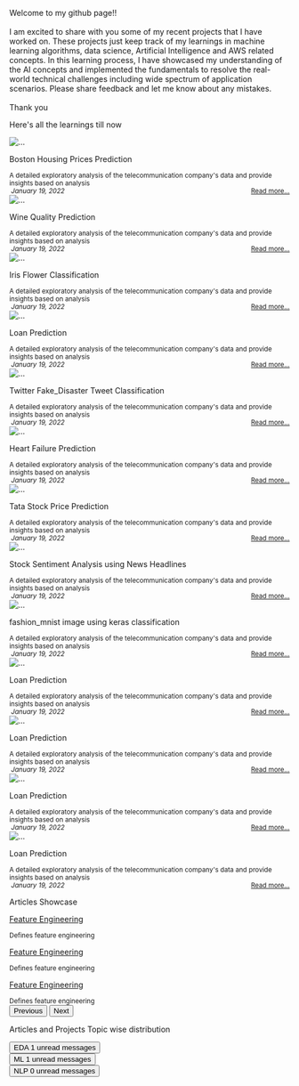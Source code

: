 <div id="myPage">
  <div class='container-fluid p-2 m-2'>
    <div id="about">
      <div class="container-fluid">
        <div class="row py-2 mb-2">
          <div class="text-secondary bg-white border-0 rounded px-1 h-100">
            <div class="card-body py-0 m-0 bg-transparent">
              <p class='card-text'> Welcome to my github page!! <br>
                <br> I am excited to share with you some of my recent projects that I have worked on. These projects just keep track of my learnings in machine learning algorithms, data science, Artificial Intelligence and AWS related concepts. In this learning process, I have showcased my understanding of the AI concepts and implemented the fundamentals to resolve the real-world technical challenges including wide spectrum of application scenarios. Please share feedback and let me know about any mistakes. <br>
                <br>Thank you
              </p>
            </div>
          </div>
        </div>
      </div>
    </div>
    <div id="projects">
      <div class="container-fluid">
        <div class="row p-2 mt-3 mb-2">
          <p class="text-success fs-6 fw-bold">Here's all the learnings till now&nbsp; <i class="fa fa-angle-double-down"></i>
          </p>
        </div>
        <div class="row row-cols-1 row-cols-sm-2 row-cols-md-3 row-cols-lg-4 g-3">
          <div class="col">
            <div class="card bg-light border-1 px-1 rounded h-100">
              <div class="card-header border-0 bg-transparent">
                <img src="/assets/images/boston.jpg" id='data-card-image' loading="lazy" class='card-img-top img-fluid' alt='...'>
              </div>
              <div class="card-body py-0 m-0 bg-transparent">
                <p class="card-title fw-bold">Boston Housing Prices Prediction</p>
                <small class="card-text" id="data-card-text">A detailed exploratory analysis of the telecommunication company's data and provide insights based on analysis</small>
              </div>
              <div class="card-footer border-0 bg-transparent text-muted">
                <small>
                  <i class="fa fa-calendar">&nbsp;January 19, 2022</i>
                  <span style="float:right;">
                    <a class="card-link" href="/docs/Boston Housing.html"> Read more... </a>
                  </span>
                </small>
              </div>
            </div>
          </div>
          <div class="col">
            <div class="card bg-light border-1 px-1 rounded h-100">
              <div class="card-header border-0 bg-transparent">
                <img src="/assets/images/wine.jpg" id='data-card-image' loading="lazy" class='card-img-top img-fluid' alt='...'>
              </div>
              <div class="card-body py-0 m-0 bg-transparent">
                <p class="card-title fw-bold">Wine Quality Prediction</p>
                <small class="card-text" id="data-card-text">A detailed exploratory analysis of the telecommunication company's data and provide insights based on analysis</small>
              </div>
              <div class="card-footer border-0 bg-transparent text-muted">
                <small>
                  <i class="fa fa-calendar">&nbsp;January 19, 2022</i>
                  <span style="float:right;">
                    <a class="card-link" href="/docs/Wine Quality.html"> Read more... </a>
                  </span>
                </small>
              </div>
            </div>
          </div>
          <div class="col">
            <div class="card bg-light border-1 px-1 rounded h-100">
              <div class="card-header border-0 bg-transparent">
                <img src="/assets/images/iris.jpg" id='data-card-image' loading="lazy" class='card-img-top img-fluid' alt='...'>
              </div>
              <div class="card-body py-0 m-0 bg-transparent">
                <p class="card-title fw-bold">Iris Flower Classification</p>
                <small class="card-text" id="data-card-text">A detailed exploratory analysis of the telecommunication company's data and provide insights based on analysis</small>
              </div>
              <div class="card-footer border-0 bg-transparent text-muted">
                <small>
                  <i class="fa fa-calendar">&nbsp;January 19, 2022</i>
                  <span style="float:right;">
                    <a class="card-link" href="/docs/Iris Flower Classification.html"> Read more... </a>
                  </span>
                </small>
              </div>
            </div>
          </div>
          <div class="col">
            <div class="card bg-light border-1 px-1 rounded h-100">
              <div class="card-header border-0 bg-transparent">
                <img src="/assets/images/loan.jpg" id='data-card-image' loading="lazy" class='card-img-top img-fluid' alt='...'>
              </div>
              <div class="card-body py-0 m-0 bg-transparent">
                <p class="card-title fw-bold">Loan Prediction</p>
                <small class="card-text" id="data-card-text">A detailed exploratory analysis of the telecommunication company's data and provide insights based on analysis</small>
              </div>
              <div class="card-footer border-0 bg-transparent text-muted">
                <small>
                  <i class="fa fa-calendar">&nbsp;January 19, 2022</i>
                  <span style="float:right;">
                    <a class="card-link" href="/my-priv-repo/Loan Prediction.html"> Read more... </a>
                  </span>
                </small>
              </div>
            </div>
          </div>
	  <div class="col">
            <div class="card bg-light border-1 px-1 rounded h-100">
              <div class="card-header border-0 bg-transparent">
                <img src="/assets/images/fake-tweet.png" id='data-card-image' loading="lazy" class='card-img-top img-fluid' alt='...'>
              </div>
              <div class="card-body py-0 m-0 bg-transparent">
                <p class="card-title fw-bold">Twitter Fake_Disaster Tweet Classification</p>
                <small class="card-text" id="data-card-text">A detailed exploratory analysis of the telecommunication company's data and provide insights based on analysis</small>
              </div>
              <div class="card-footer border-0 bg-transparent text-muted">
                <small>
                  <i class="fa fa-calendar">&nbsp;January 19, 2022</i>
                  <span style="float:right;">
                    <a class="card-link" href="/docs/Twitter Fake_Disaster Tweet Classification.html"> Read more... </a>
                  </span>
                </small>
              </div>
            </div>
          </div>
	  <div class="col">
            <div class="card bg-light border-1 px-1 rounded h-100">
              <div class="card-header border-0 bg-transparent">
                <img src="/assets/images/heart.jpg" id='data-card-image' loading="lazy" class='card-img-top img-fluid' alt='...'>
              </div>
              <div class="card-body py-0 m-0 bg-transparent">
                <p class="card-title fw-bold">Heart Failure Prediction</p>
                <small class="card-text" id="data-card-text">A detailed exploratory analysis of the telecommunication company's data and provide insights based on analysis</small>
              </div>
              <div class="card-footer border-0 bg-transparent text-muted">
                <small>
                  <i class="fa fa-calendar">&nbsp;January 19, 2022</i>
                  <span style="float:right;">
                    <a class="card-link" href="/docs/Heart Failure Prediction.html"> Read more... </a>
                  </span>
                </small>
              </div>
            </div>
          </div>
	  <div class="col">
            <div class="card bg-light border-1 px-1 rounded h-100">
              <div class="card-header border-0 bg-transparent">
                <img src="/assets/images/tata-stock.jpg" id='data-card-image' loading="lazy" class='card-img-top img-fluid' alt='...'>
              </div>
              <div class="card-body py-0 m-0 bg-transparent">
                <p class="card-title fw-bold">Tata Stock Price Prediction</p>
                <small class="card-text" id="data-card-text">A detailed exploratory analysis of the telecommunication company's data and provide insights based on analysis</small>
              </div>
              <div class="card-footer border-0 bg-transparent text-muted">
                <small>
                  <i class="fa fa-calendar">&nbsp;January 19, 2022</i>
                  <span style="float:right;">
                    <a class="card-link" href="/docs/Tata Stock Price Prediction.html"> Read more... </a>
                  </span>
                </small>
              </div>
            </div>
          </div>
	  <div class="col">
            <div class="card bg-light border-1 px-1 rounded h-100">
              <div class="card-header border-0 bg-transparent">
                <img src="/assets/images/stock-senti.jpg" id='data-card-image' loading="lazy" class='card-img-top img-fluid' alt='...'>
              </div>
              <div class="card-body py-0 m-0 bg-transparent">
                <p class="card-title fw-bold">Stock Sentiment Analysis using News Headlines</p>
                <small class="card-text" id="data-card-text">A detailed exploratory analysis of the telecommunication company's data and provide insights based on analysis</small>
              </div>
              <div class="card-footer border-0 bg-transparent text-muted">
                <small>
                  <i class="fa fa-calendar">&nbsp;January 19, 2022</i>
                  <span style="float:right;">
                    <a class="card-link" href="/docs/Stock Sentiment Analysis using News Headlines.html"> Read more... </a>
                  </span>
                </small>
              </div>
            </div>
          </div>
	  <div class="col">
            <div class="card bg-light border-1 px-1 rounded h-100">
              <div class="card-header border-0 bg-transparent">
                <img src="/assets/images/fashion-mnist.jpg" id='data-card-image' loading="lazy" class='card-img-top img-fluid' alt='...'>
              </div>
              <div class="card-body py-0 m-0 bg-transparent">
                <p class="card-title fw-bold">fashion_mnist image using keras classification</p>
                <small class="card-text" id="data-card-text">A detailed exploratory analysis of the telecommunication company's data and provide insights based on analysis</small>
              </div>
              <div class="card-footer border-0 bg-transparent text-muted">
                <small>
                  <i class="fa fa-calendar">&nbsp;January 19, 2022</i>
                  <span style="float:right;">
                    <a class="card-link" href="/docs/fashion_mnist image using keras classification.html"> Read more... </a>
                  </span>
                </small>
              </div>
            </div>
          </div>
	  <div class="col">
            <div class="card bg-light border-1 px-1 rounded h-100">
              <div class="card-header border-0 bg-transparent">
                <img src="/assets/images/loan.jpg" id='data-card-image' loading="lazy" class='card-img-top img-fluid' alt='...'>
              </div>
              <div class="card-body py-0 m-0 bg-transparent">
                <p class="card-title fw-bold">Loan Prediction</p>
                <small class="card-text" id="data-card-text">A detailed exploratory analysis of the telecommunication company's data and provide insights based on analysis</small>
              </div>
              <div class="card-footer border-0 bg-transparent text-muted">
                <small>
                  <i class="fa fa-calendar">&nbsp;January 19, 2022</i>
                  <span style="float:right;">
                    <a class="card-link" href="/docs/Loan Prediction.html"> Read more... </a>
                  </span>
                </small>
              </div>
            </div>
          </div>
	  <div class="col">
            <div class="card bg-light border-1 px-1 rounded h-100">
              <div class="card-header border-0 bg-transparent">
                <img src="/assets/images/loan.jpg" id='data-card-image' loading="lazy" class='card-img-top img-fluid' alt='...'>
              </div>
              <div class="card-body py-0 m-0 bg-transparent">
                <p class="card-title fw-bold">Loan Prediction</p>
                <small class="card-text" id="data-card-text">A detailed exploratory analysis of the telecommunication company's data and provide insights based on analysis</small>
              </div>
              <div class="card-footer border-0 bg-transparent text-muted">
                <small>
                  <i class="fa fa-calendar">&nbsp;January 19, 2022</i>
                  <span style="float:right;">
                    <a class="card-link" href="/docs/Loan Prediction.html"> Read more... </a>
                  </span>
                </small>
              </div>
            </div>
          </div>
	  <div class="col">
            <div class="card bg-light border-1 px-1 rounded h-100">
              <div class="card-header border-0 bg-transparent">
                <img src="/assets/images/loan.jpg" id='data-card-image' loading="lazy" class='card-img-top img-fluid' alt='...'>
              </div>
              <div class="card-body py-0 m-0 bg-transparent">
                <p class="card-title fw-bold">Loan Prediction</p>
                <small class="card-text" id="data-card-text">A detailed exploratory analysis of the telecommunication company's data and provide insights based on analysis</small>
              </div>
              <div class="card-footer border-0 bg-transparent text-muted">
                <small>
                  <i class="fa fa-calendar">&nbsp;January 19, 2022</i>
                  <span style="float:right;">
                    <a class="card-link" href="/docs/Loan Prediction.html"> Read more... </a>
                  </span>
                </small>
              </div>
            </div>
          </div>
	  <div class="col">
            <div class="card bg-light border-1 px-1 rounded h-100">
              <div class="card-header border-0 bg-transparent">
                <img src="/assets/images/loan.jpg" id='data-card-image' loading="lazy" class='card-img-top img-fluid' alt='...'>
              </div>
              <div class="card-body py-0 m-0 bg-transparent">
                <p class="card-title fw-bold">Loan Prediction</p>
                <small class="card-text" id="data-card-text">A detailed exploratory analysis of the telecommunication company's data and provide insights based on analysis</small>
              </div>
              <div class="card-footer border-0 bg-transparent text-muted">
                <small>
                  <i class="fa fa-calendar">&nbsp;January 19, 2022</i>
                  <span style="float:right;">
                    <a class="card-link" href="/docs/Loan Prediction.html"> Read more... </a>
                  </span>
                </small>
              </div>
            </div>
          </div>
        </div>
      </div>
      <!-- Container (Contact Section) -->
      <div id="articles">
        <div class="container-fluid">
          <div class="row p-2 mt-3 mb-2">
            <p class="text-success fs-6 fw-bold">Articles Showcase&nbsp; <i class="fa fa-angle-double-down"></i>
            </p>
          </div>
          <div class="row">
            <div id="myCarousel" class="carousel slide my-0 py-0 px-5 " data-bs-ride="carousel">
              <!-- Wrapper for slides -->
              <div class="carousel-inner ">
                <div class="carousel-item active">
                  <div class="container-fluid bg-light">
                    <div class="row mb-2">
                      <div class="card bg-light border-0 rounded h-100">
                        <div class="card-body py-0 m-0 bg-transparent">
                          <p class="text-muted fs-6 fw-bold">
                            <a class="
link-secondary text-decoration-none fw-bold" href="/docs/Feature_Selection.html">Feature Engineering</a>
                          </p>
                          <small class="card-text" id="data-card-text">Defines feature engineering</small>
                        </div>
                      </div>
                    </div>
                  </div>
                </div>
                <div class="carousel-item bg-light">
                  <div class="container-fluid bg-light">
                    <div class="row mb-2">
                      <div class="card bg-light border-0 rounded h-100">
                        <div class="card-body py-0 m-0 bg-transparent">
                          <p class="text-muted fs-6 fw-bold">
                            <a class="link-secondary text-decoration-none fw-bold" href="/docs/Feature_Selection.html">Feature Engineering</a>
                          </p>
                          <small class="card-text" id="data-card-text">Defines feature engineering</small>
                        </div>
                      </div>
                    </div>
                  </div>
                </div>
                <div class="carousel-item bg-light">
                  <div class="container-fluid bg-light">
                    <div class="row mb-2">
                      <div class="card bg-light border-0 px-1 rounded h-100">
                        <div class="card-body py-0 m-0 bg-transparent">
                          <p class="text-muted fs-6 fw-bold">
                            <a class="link-secondary text-decoration-none fw-bold" href="/docs/Feature_Selection.html">Feature Engineering</a>
                          </p>
                          <small class="card-text" id="data-card-text">Defines feature engineering</small>
                        </div>
                      </div>
                    </div>
                  </div>
                </div>
              </div>
              <!-- Left and right controls -->
              <button class="carousel-control-prev" type="button" data-bs-target="#myCarousel" data-bs-slide="prev">
                <span class="text-muted fs-3 fw-bold">
                  <i class="fa fa-angle-left text-danger"></i>
                </span>
                <span class="sr-only">Previous</span>
              </button>
              <button class="carousel-control-next" type="button" data-bs-target="#myCarousel" data-bs-slide="next">
                <span class="text-muted fs-3 fw-bold">
                  <i class="fa fa-angle-right text-danger"></i>
                </span>
                <span class="visually-hidden">Next</span>
              </button>
            </div>
          </div>
        </div>
      </div>
      <div id="topics">
        <div class="container-fluid">
          <div class="row p-2 mt-3 mb-2">
            <p class="text-success fs-6 fw-bold">Articles and Projects Topic wise distribution </p>
          </div>
          <div class="row p-2 mb-4">
            <div class="col">
              <button type="button" class="btn py-0 btn-secondary btn-sm position-relative"> EDA <span class="position-absolute top-0 start-100 translate-middle badge rounded-pill bg-success"> 1 <span class="visually-hidden">unread messages</span>
                </span>
              </button>
            </div>
            <div class="col">
              <button type="button" class="btn py-0 btn-secondary btn-sm position-relative"> ML <span class="position-absolute top-0 start-100 translate-middle badge rounded-pill bg-success"> 1 <span class="visually-hidden">unread messages</span>
                </span>
              </button>
            </div>
            <div class="col">
              <button type="button" class="btn py-0 btn-secondary btn-sm position-relative"> NLP <span class="position-absolute top-0 start-100 translate-middle badge rounded-pill bg-success"> 0 <span class="visually-hidden">unread messages</span>
                </span>
              </button>
            </div>
          </div>
        </div>
      </div>
    </div>
  </div>
</div>

